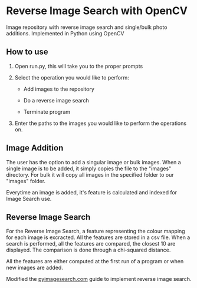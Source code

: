 # Reverse Image Search with OpenCV

Image repository with reverse image search and single/bulk photo additions. Implemented in Python using OpenCV

## How to use

1. Open run.py, this will take you to the proper prompts

2. Select the operation you would like to perform:

    * Add images to the repository

    * Do a reverse image search

    * Terminate program

3. Enter the paths  to the images you would like to perform the operations on.

## Image Addition

The user has the option to add a singular image or bulk images. When a single image is to be added, it simply copies the file to the "images" directory. For  bulk it will copy all images in the specified folder to our "images" folder.

Everytime an image is added, it's feature is calculated and indexed for Image Search use.

## Reverse Image Search

For the Reverse Image Search, a feature representing the colour mapping for each image is excracted. All the features are stored in a csv file. When a search is performed, all the features are compared, the closest 10 are displayed. The comparison is done through a chi-squared distance.


All the features are either computed at the first run of a program or when new images are added.


Modified the [pyimagesearch.com](https://www.pyimagesearch.com/2014/12/01/complete-guide-building-image-search-engine-python-opencv/) guide to implement reverse image search.





